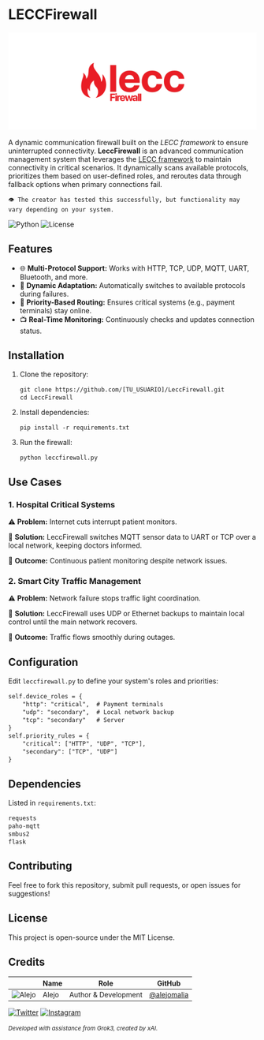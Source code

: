 LECCFirewall
========================
![HEADER](docs/banner01.png)

A dynamic communication firewall built on the *LECC framework* to ensure uninterrupted connectivity. **LeccFirewall** is an advanced communication management system that leverages the [LECC framework](https://github.com/AlejoMalia/lecc) to maintain connectivity in critical scenarios. It dynamically scans available protocols, prioritizes them based on user-defined roles, and reroutes data through fallback options when primary connections fail.


    👁 The creator has tested this successfully, but functionality may vary depending on your system.

![Python](https://img.shields.io/badge/Python-3.7+-blue) ![License](https://img.shields.io/badge/License-MIT-yellow)

Features
--------

*   🌐 **Multi-Protocol Support:** Works with HTTP, TCP, UDP, MQTT, UART, Bluetooth, and more.
*   🧩 **Dynamic Adaptation:** Automatically switches to available protocols during failures.
*   🚀 **Priority-Based Routing:** Ensures critical systems (e.g., payment terminals) stay online.
*   📺 **Real-Time Monitoring:** Continuously checks and updates connection status.

Installation
------------

1.  Clone the repository:
    
        git clone https://github.com/[TU_USUARIO]/LeccFirewall.git
        cd LeccFirewall
    
2.  Install dependencies:
    
        pip install -r requirements.txt
    
3.  Run the firewall:
    
        python leccfirewall.py
    

Use Cases
---------

### 1\. Hospital Critical Systems

⚠️ **Problem:** Internet cuts interrupt patient monitors.

🧪 **Solution:** LeccFirewall switches MQTT sensor data to UART or TCP over a local network, keeping doctors informed.

💎 **Outcome:** Continuous patient monitoring despite network issues.

### 2\. Smart City Traffic Management

⚠️ **Problem:** Network failure stops traffic light coordination.

🧪 **Solution:** LeccFirewall uses UDP or Ethernet backups to maintain local control until the main network recovers.

💎 **Outcome:** Traffic flows smoothly during outages.

Configuration
-------------

Edit `leccfirewall.py` to define your system's roles and priorities:

    self.device_roles = {
        "http": "critical",  # Payment terminals
        "udp": "secondary",  # Local network backup
        "tcp": "secondary"   # Server
    }
    self.priority_rules = {
        "critical": ["HTTP", "UDP", "TCP"],
        "secondary": ["TCP", "UDP"]
    }

Dependencies
------------

Listed in `requirements.txt`:

    requests
    paho-mqtt
    smbus2
    flask

Contributing
------------

Feel free to fork this repository, submit pull requests, or open issues for suggestions!

License
-------

This project is open-source under the MIT License.

Credits
-------

|                                                                                    | Name        | Role         | GitHub                                         |
| ---------------------------------------------------------------------------------- | ----------- | ------------ | ---------------------------------------------- |
| ![Alejo](https://github.com/alejomalia.png?size=72) | Alejo |   Author & Development   | [@alejomalia](https://github.com/alejomalia) |

[![Twitter](https://img.shields.io/badge/Twitter-black?style=for-the-badge&logo=twitter&logoColor=white)](https://twitter.com/alejomalia_) [![Instagram](https://img.shields.io/badge/Instagram-black?style=for-the-badge&logo=instagram&logoColor=white)](https://www.instagram.com/alejomalia/)

<small>*Developed with assistance from Grok3, created by xAI.*</small>